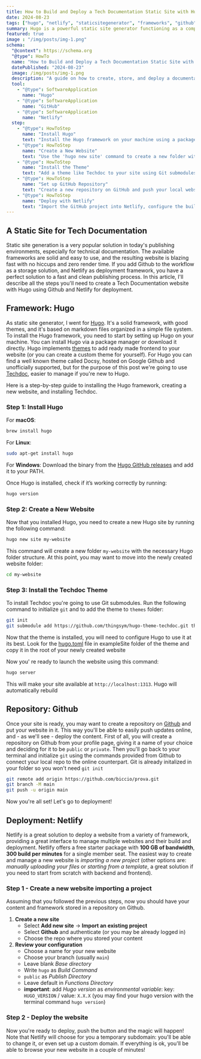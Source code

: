 ```yaml
---
title: How to Build and Deploy a Tech Documentation Static Site with Hugo
date: 2024-08-23
tags: ["hugo", "netlify", "staticsitegenerator", "frameworks", "github", "deployment", "techdoc", "docsy"]
summary: Hugo is a powerful static site generator functioning as a complete framework. Along with Github as storage repository and Netlify as deployment tool, it makes a perfect platform to run and mantain a fast and lightweight documentation website.
featured: true
image : "/img/posts/img-1.png"
schema:
  "@context": https://schema.org
  "@type": HowTo
  name: "How to Build and Deploy a Tech Documentation Static Site with Hugo"
  datePublished: "2024-08-23"
  image: /img/posts/img-1.png
  description: "A guide on how to create, store, and deploy a documentation website using Hugo, GitHub, and Netlify."
  tool:
    - "@type": SoftwareApplication
      name: "Hugo"
    - "@type": SoftwareApplication
      name: "GitHub"
    - "@type": SoftwareApplication
      name: "Netlify"
  step:
    - "@type": HowToStep
      name: "Install Hugo"
      text: "Install the Hugo framework on your machine using a package manager like Homebrew, apt-get, or by downloading the binary."
    - "@type": HowToStep
      name: "Create a New Website"
      text: "Use the 'hugo new site' command to create a new folder with the necessary Hugo structure."
    - "@type": HowToStep
      name: "Install the Theme"
      text: "Add a theme like Techdoc to your site using Git submodules and configure the hugo.toml file."
    - "@type": HowToStep
      name: "Set up GitHub Repository"
      text: "Create a new repository on GitHub and push your local website files to it."
    - "@type": HowToStep
      name: "Deploy with Netlify"
      text: "Import the GitHub project into Netlify, configure the build settings (build command 'hugo', publish directory 'public'), and deploy the site."
---
```


## A Static Site for Tech Documentation
Static site generation is a very popular solution in today's publishing environments, especially for technical documentation. The available frameworks are solid and easy to use, and the resulting website is blazing fast with no hiccups and zero render time. If you add Github to the workflow as a storage solution, and Netlify as deployment framework, you have a perfect solution to a fast and clean publishing process.
In this article, I'll describe all the steps you'll need to create a Tech Documentation website with Hugo using Github and Netlify for deployment.

## Framework: Hugo
As static site generator, I went for [Hugo](https://gohugo.io/). It's a solid framework, with good themes, and it's based on markdown files organized in a simple file system. To install the Hugo framework, you need to start by setting up Hugo on your machine. You can install Hugo via a package manager or download it directly. Hugo implements [themes](https://themes.gohugo.io/) to add ready made frontend to your website (or you can create a custom theme for yourself). For Hugo you can find a well known theme called Docsy, hosted on Google Github and unofficially supported, but for the purpose of this post we're going to use [Techdoc](https://github.com/thingsym/hugo-theme-techdoc), easier to manage if you're new to Hugo.

Here is a step-by-step guide to installing the Hugo framework, creating a new website, and installing Techdoc.

### Step 1: Install Hugo

For **macOS**:

```bash
brew install hugo
```

For **Linux**:

```bash
sudo apt-get install hugo
```

For **Windows**:
Download the binary from the [Hugo GitHub releases](https://github.com/gohugoio/hugo/releases) and add it to your PATH.

Once Hugo is installed, check if it’s working correctly by running:

```bash
hugo version
```

### Step 2: Create a New Website

Now that you installed Hugo, you need to create a new Hugo site by running the following command:

```bash
hugo new site my-website
```

This command will create a new folder `my-website` with the necessary Hugo folder structure.
At this point, you may want to move into the newly created website folder:

```bash
cd my-website
```

### Step 3: Install the Techdoc Theme

To install Techdoc you're going to use Git submodules. Run the following command to initialize ```git``` and to add the theme to ```themes``` folder:
```bash
git init
git submodule add https://github.com/thingsym/hugo-theme-techdoc.git themes/hugo-theme-techdoc
```

Now that the theme is installed, you will need to configure Hugo to use it at its best. Look for the [hugo.toml](https://github.com/thingsym/hugo-theme-techdoc/blob/master/exampleSite/hugo.toml) file in exampleSite folder of the theme and copy it in the root of your newly created website

Now you' re ready to launch the website using this command:

```bash
hugo server
```
   
   This will make your site available at `http://localhost:1313`. Hugo will automatically rebuild

## Repository: Github

Once your site is ready, you may want to create a repository on [Github](https://github.com) and put your website in it. This way you'll be able to easily push updates online, and - as we'll see - deploy the content.
First of all, you will create a repository on Github from your profile page, giving it a name of your choice and deciding for it to be ```public``` or ```private```. Then you'll go back to your terminal and initialize ```git``` using the commands provided from Github to connect your local repo to the online counterpart.  Git is already initalized in your folder so you won't need ```git init```

```bash
git remote add origin https://github.com/biccio/prova.git
git branch -M main
git push -u origin main
```

Now you're all set! Let's go to deployment!

## Deployment: Netlify

Netlify is a great solution to deploy a website from a variety of framework, providing a great interface to manage multiple websites and their build and deployment. Netlify offers a free starter package with **100 GB of bandwidth**, **300 build per minutes** for a single member seat.
The easiest way to create and manage a new website is *importing a new project* (other options are: *manually uploading your files* or *starting from a template*, a great solution if you need to start from scratch with backend and frontend).

### Step 1 - Create a new website importing a project

Assuming that you followed the previous steps, now you should have your content and framework stored in a repository on Github. 
1. **Create a new site**
   - Select **Add new site** → **Import an existing project**
   - Select **Github** and authenticate (or you may be already logged in)
   - Choose the repo where you stored your content
2. **Review your configuration**
   - Choose a name for your new website
   - Choose your branch (usually ``main``)
   - Leave blank *Base directory*
   - Write `hugo` as *Build Command*
   - `public` as *Publish Directory*
   - Leave default in *Functions Directory*
   - **important**: add *Hugo version* as *environmental variable*: key: `HUGO_VERSION` / value: `X.X.X` (you may find your hugo version with the terminal command `hugo version`)
   
### Step 2 - Deploy the website
Now you're ready to deploy, push the button and the magic will happen! Note that Netlify will choose for you a temporary subdomain: you'll be able to change it, or even set up a custom domain. If everything is ok, you'll be able to browse your new website in a couple of minutes!
